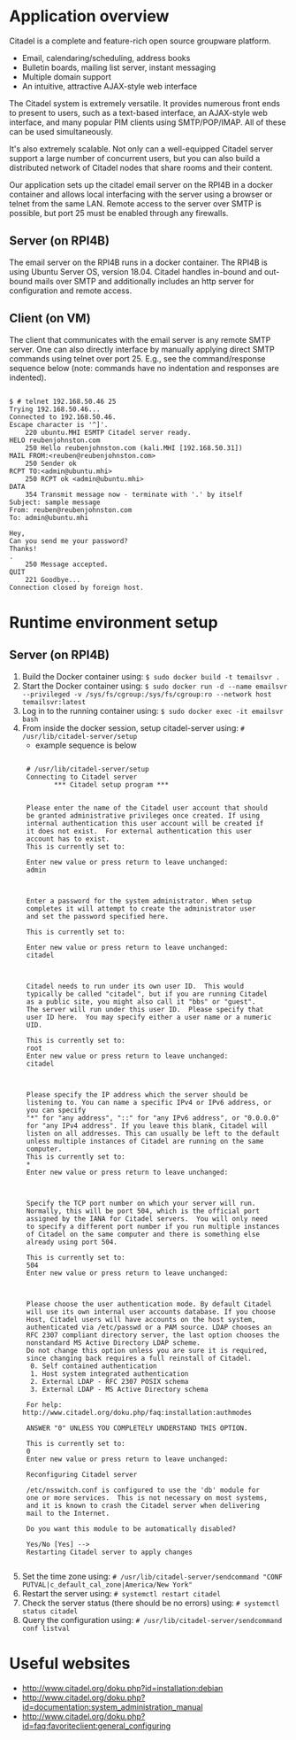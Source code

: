 # Application overview
Citadel is a complete and feature-rich open source groupware platform.
* Email, calendaring/scheduling, address books
* Bulletin boards, mailing list server, instant messaging
* Multiple domain support
* An intuitive, attractive AJAX-style web interface

The Citadel system is extremely versatile. It provides numerous front ends to present to users, such as a text-based interface, an AJAX-style web interface, and many popular PIM clients using SMTP/POP/IMAP. All of these can be used simultaneously.

It's also extremely scalable. Not only can a well-equipped Citadel server support a large number of concurrent users, but you can also build a distributed network of Citadel nodes that share rooms and their content.

Our application sets up the citadel email server on the RPI4B in a docker container and allows local interfacing with the server using a browser or telnet from the same LAN.  Remote access to the server over SMTP is possible, but port 25 must be enabled through any firewalls.

## Server (on RPI4B)
The email server on the RPI4B runs in a docker container.   The RPI4B is using Ubuntu Server OS, version 18.04.  Citadel handles in-bound and out-bound mails over SMTP and additionally includes an http server for configuration and remote access.

## Client (on VM)
The client that communicates with the email server is any remote SMTP server.  One can also directly interface by manually applying direct SMTP commands using telnet over port 25.  E.g., see the command/response sequence below (note: commands have no indentation and  responses are indented).
<pre><code>
$ # telnet 192.168.50.46 25
Trying 192.168.50.46...
Connected to 192.168.50.46.
Escape character is '^]'.
    220 ubuntu.MHI ESMTP Citadel server ready.
HELO reubenjohnston.com
    250 Hello reubenjohnston.com (kali.MHI [192.168.50.31])
MAIL FROM:&ltreuben@reubenjohnston.com&gt
    250 Sender ok
RCPT TO:&ltadmin@ubuntu.mhi&gt
    250 RCPT ok &ltadmin@ubuntu.mhi&gt
DATA
    354 Transmit message now - terminate with '.' by itself
Subject: sample message
From: reuben@reubenjohnston.com
To: admin@ubuntu.mhi

Hey,
Can you send me your password?
Thanks!
.
    250 Message accepted.
QUIT
    221 Goodbye...
Connection closed by foreign host.
</code></pre>

# Runtime environment setup
## Server (on RPI4B)
1. Build the Docker container using: `$ sudo docker build -t temailsvr .`
1. Start the Docker container using: `$ sudo docker run -d --name emailsvr --privileged -v /sys/fs/cgroup:/sys/fs/cgroup:ro --network host temailsvr:latest`
1. Log in to the running container using: `$ sudo docker exec -it emailsvr bash`
1. From inside the docker session, setup citadel-server using: `# /usr/lib/citadel-server/setup`
    * example sequence is below
    <pre><code>
    # /usr/lib/citadel-server/setup
    Connecting to Citadel server
   	       *** Citadel setup program ***
    <Citadel administrator username:>

    Please enter the name of the Citadel user account that should 
    be granted administrative privileges once created. If using 
    internal authentication this user account will be created if 
    it does not exist.  For external authentication this user 
    account has to exist.
    This is currently set to:

    Enter new value or press return to leave unchanged:
    admin

    <Administrator password:>

    Enter a password for the system administrator. When setup
    completes it will attempt to create the administrator user
    and set the password specified here.

    This is currently set to:

    Enter new value or press return to leave unchanged:
    citadel

    <Citadel User ID:>

    Citadel needs to run under its own user ID.  This would
    typically be called "citadel", but if you are running Citadel
    as a public site, you might also call it "bbs" or "guest".
    The server will run under this user ID.  Please specify that
    user ID here.  You may specify either a user name or a numeric
    UID.

    This is currently set to:
    root
    Enter new value or press return to leave unchanged:
    citadel

    <Listening address for the Citadel server:>

    Please specify the IP address which the server should be 
    listening to. You can name a specific IPv4 or IPv6 address, or 
    you can specify
    "*" for "any address", "::" for "any IPv6 address", or "0.0.0.0"
    for "any IPv4 address". If you leave this blank, Citadel will
    listen on all addresses. This can usually be left to the default
    unless multiple instances of Citadel are running on the same 
    computer.
    This is currently set to:
    *
    Enter new value or press return to leave unchanged:

    <Server port number:>

    Specify the TCP port number on which your server will run.
    Normally, this will be port 504, which is the official port
    assigned by the IANA for Citadel servers.  You will only need
    to specify a different port number if you run multiple instances
    of Citadel on the same computer and there is something else
    already using port 504.

    This is currently set to:
    504
    Enter new value or press return to leave unchanged:

    <Authentication method to use:>

    Please choose the user authentication mode. By default Citadel
    will use its own internal user accounts database. If you choose
    Host, Citadel users will have accounts on the host system, 
    authenticated via /etc/passwd or a PAM source. LDAP chooses an 
    RFC 2307 compliant directory server, the last option chooses the 
    nonstandard MS Active Directory LDAP scheme.
    Do not change this option unless you are sure it is required, 
    since changing back requires a full reinstall of Citadel.
     0. Self contained authentication
     1. Host system integrated authentication
     2. External LDAP - RFC 2307 POSIX schema
     3. External LDAP - MS Active Directory schema

    For help: http://www.citadel.org/doku.php/faq:installation:authmodes

    ANSWER "0" UNLESS YOU COMPLETELY UNDERSTAND THIS OPTION.

    This is currently set to:
    0
    Enter new value or press return to leave unchanged:

    Reconfiguring Citadel server

    /etc/nsswitch.conf is configured to use the 'db' module for
    one or more services.  This is not necessary on most systems,
    and it is known to crash the Citadel server when delivering
    mail to the Internet.

    Do you want this module to be automatically disabled?

    Yes/No [Yes] --> 
    Restarting Citadel server to apply changes
    </code></pre>
1. Set the time zone using: `# /usr/lib/citadel-server/sendcommand "CONF PUTVAL|c_default_cal_zone|America/New York"`
1. Restart the server using: `# systemctl restart citadel`
1. Check the server status (there should be no errors) using: `# systemctl status citadel`
1. Query the configuration using: `# /usr/lib/citadel-server/sendcommand conf listval`

# Useful websites
* http://www.citadel.org/doku.php?id=installation:debian
* http://www.citadel.org/doku.php?id=documentation:system_administration_manual
* http://www.citadel.org/doku.php?id=faq:favoriteclient:general_configuring
